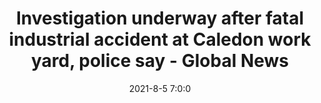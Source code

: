 ---
"title": "Investigation underway after fatal industrial accident at Caledon work yard, police say - Global News"
"date": "2021-8-5 7:0:0"
"feed_name": "GOOGLENEWSINDUSTRIAL"
"feed_website": "https://news.google.com/search?q=industrial%2Bincident&hl=en-US&gl=US&ceid=US:en"
"feed_rss": "https://news.google.com/rss/search?q=industrial%2Bincident&hl=en-US&gl=US&ceid=US:en"
"link": "https://globalnews.ca/news/8088618/caledon-work-yard-fatal-industrial-accident/"
"file": "_posts/2021-1-1-c9a51ca910c149443c27fd3a033b9cb3646d0ba3.md"
"accident": "1"
"drilling": "1"
---